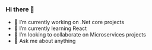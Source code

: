 ### Hi there 👋

- 🔭 I’m currently working on .Net core projects
- 🌱 I’m currently learning React
- 👯 I’m looking to collaborate on Microservices projects
- 💬 Ask me about anything
<!--
- 📫 How to reach me: 
- 😄 Pronouns: ...
- ⚡ Fun fact: ...

**PramodM123/pramodm123** is a ✨ _special_ ✨ repository because its `README.md` (this file) appears on your GitHub profile.
-->
